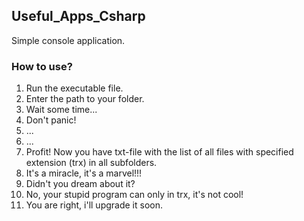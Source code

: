 ## Useful_Apps_Csharp
Simple console application.

### How to use?
1. Run the executable file.
1. Enter the path to your folder.
1. Wait some time...
1. Don't panic!
1. ...
1. ...
1. Profit! Now you have txt-file with the list of all files with specified extension (trx) in all subfolders.
1. It's a miracle, it's a marvel!!!
1. Didn't you dream about it?
1. No, your stupid program can only in trx, it's not cool!
1. You are right, i'll upgrade it soon.
